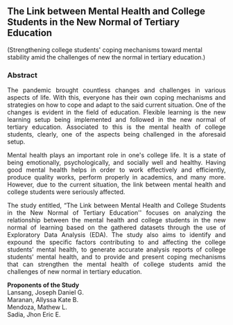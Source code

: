 ## The Link between Mental Health and College Students in the New Normal of Tertiary Education
(Strengthening college students' coping mechanisms toward mental stability amid the challenges of new the normal in tertiary education.)

### Abstract
<p align="justify"> The pandemic brought countless changes and challenges in various aspects of life. With this, everyone has their own coping mechanisms and strategies on how to cope and adapt to the said current situation. One of the changes is evident in the field of education. Flexible learning is the new learning setup being implemented and followed in the new normal of tertiary education. Associated to this is the mental health of college students, clearly, one of the aspects being challenged in the aforesaid setup. </p>

<p align="justify"> Mental health plays an important role in one's college life. It is a state of being emotionally, psychologically, and socially well and healthy. Having good mental health helps in order to work effectively and efficiently, produce quality works, perform properly in academics, and many more. However, due to the current situation, the link between mental health and college students were seriously affected. </p>

<p align="justify"> The study entitled, “The Link between Mental Health and College Students in the New Normal of Tertiary Education'' focuses on analyzing the relationship between the mental health and college students in the new normal of learning based on the gathered datasets through the use of Exploratory Data Analysis (EDA). The study also aims to identify and expound the specific factors contributing to and affecting the college students’ mental health, to generate accurate analysis reports of college students’ mental health, and to provide and present coping mechanisms that can strengthen the mental health of college students amid the challenges of new normal in tertiary education. </p>

<b> Proponents of the Study </b><br>
Lansang, Joseph Daniel G. <br>
Maranan, Allyssa Kate B. <br>
Mendoza, Mathew L. <br>
Sadia, Jhon Eric E.
